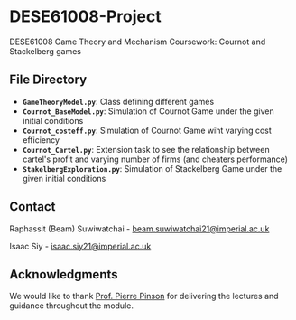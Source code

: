 # DESE61008-Project
DESE61008 Game Theory and Mechanism Coursework: Cournot and Stackelberg games

<!-- ABSTRACT -->

<!-- File Directory & Explainations -->
## File Directory
- **`GameTheoryModel.py`**: Class defining different games
- **`Cournot_BaseModel.py`**: Simulation of Cournot Game under the given initial conditions
- **`Cournot_costeff.py`**: Simulation of Cournot Game wiht varying cost efficiency
- **`Cournot_Cartel.py`**: Extension task to see the relationship between cartel's profit and varying number of firms (and cheaters performance)
- **`StakelbergExploration.py`**: Simulation of Stackelberg Game under the given initial conditions


<!-- CONTACT -->
## Contact
Raphassit (Beam) Suwiwatchai - [beam.suwiwatchai21@imperial.ac.uk](mailto:beam.suwiwatchai21@imperial.ac.uk)

Isaac Siy - [isaac.siy21@imperial.ac.uk](mailto:isaac.siy21@imperial.ac.uk)

<!-- ACKNOWLEDGMENTS -->
## Acknowledgments
We would like to thank [Prof. Pierre Pinson](https://profiles.imperial.ac.uk/p.pinson) for delivering the lectures and guidance throughout the module.
